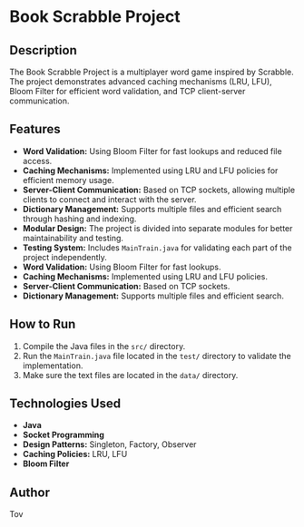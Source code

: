 # Book Scrabble Project

## Description
The Book Scrabble Project is a multiplayer word game inspired by Scrabble. The project demonstrates advanced caching mechanisms (LRU, LFU), Bloom Filter for efficient word validation, and TCP client-server communication.

## Features
- **Word Validation:** Using Bloom Filter for fast lookups and reduced file access.
- **Caching Mechanisms:** Implemented using LRU and LFU policies for efficient memory usage.
- **Server-Client Communication:** Based on TCP sockets, allowing multiple clients to connect and interact with the server.
- **Dictionary Management:** Supports multiple files and efficient search through hashing and indexing.
- **Modular Design:** The project is divided into separate modules for better maintainability and testing.
- **Testing System:** Includes `MainTrain.java` for validating each part of the project independently.
- **Word Validation:** Using Bloom Filter for fast lookups.
- **Caching Mechanisms:** Implemented using LRU and LFU policies.
- **Server-Client Communication:** Based on TCP sockets.
- **Dictionary Management:** Supports multiple files and efficient search.

## How to Run
1. Compile the Java files in the `src/` directory.
2. Run the `MainTrain.java` file located in the `test/` directory to validate the implementation.
3. Make sure the text files are located in the `data/` directory.

## Technologies Used
- **Java**
- **Socket Programming**
- **Design Patterns:** Singleton, Factory, Observer
- **Caching Policies:** LRU, LFU
- **Bloom Filter**

## Author
Tov
